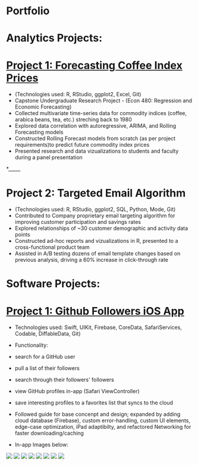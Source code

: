 # Portfolio 


# Analytics Projects:

# [Project 1: Forecasting Coffee Index Prices](https://github.com/LxGrey/coffee_indices)
* (Technologies used: R, RStudio, ggplot2, Excel, Git)
* Capstone Undergraduate Research Project - (Econ 480: Regression and Economic Forecasting)
* Collected multivariate time-series data for commodity indices (coffee, arabica beans, tea, etc.) streching back to 1980
* Explored data correlation with autoregressive, ARIMA, and Rolling Forecasting models 
* Constructed Rolling Forecast models from scratch (as per project requirements)to predict future commodity index prices
* Presented research and data vizualizations to students and faculty during a panel presentation

*_____


# Project 2: Targeted Email Algorithm 
* (Technologies used: R, RStudio, ggplot2, SQL, Python, Mode, Git)
* Contributed to Company proprietary email targeting algorithm for improving customer participation and savings rates
* Explored relationships of ~30 customer demographic and activity data points
* Constructed ad-hoc reports and vizualizations in R, presented to a cross-functional product team
* Assisted in A/B testing dozens of email template changes based on previous analysis, driving a 60% increase in click-through rate


# Software Projects:

# [Project 1: Github Followers iOS App](https://github.com/LxGrey/GHFollowers)
* Technologies used: Swift, UIKit, Firebase, CoreData, SafariServices, Codable, DiffableData, Git)

* Functionality: 
* search for a GitHub user 
* pull a list of their followers 
* search through their followers' followers 
* view GitHub profiles in-app (Safari ViewController) 
* save interesting profiles to a favorites list that syncs to the cloud

* Followed guide for base concenpt and design; expanded by adding cloud database (Firebase), custom error-handling, custom UI elements, edge-case optimization, iPad adaptibilty, and refactored Networking for faster downloading/caching
* In-app Images below: 

![](https://github.com/LxGrey/data_portfolio/blob/main/source_images/gh_searchscreen.png)
![](https://github.com/LxGrey/data_portfolio/blob/main/source_images/gh_searscreen_typing.png)
![](https://github.com/LxGrey/data_portfolio/blob/main/source_images/gh_searchresults.png)
![](https://github.com/LxGrey/data_portfolio/blob/main/source_images/gh_followerclicked.png)
![](https://github.com/LxGrey/data_portfolio/blob/main/source_images/gh_followerfollowers.png)
![](https://github.com/LxGrey/data_portfolio/blob/main/source_images/gh_followergithub.png)
![](https://github.com/LxGrey/data_portfolio/blob/main/source_images/gh_favorited.png)
![](https://github.com/LxGrey/data_portfolio/blob/main/source_images/gh_favoriteslist.png)


